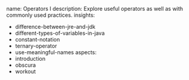 name: Operators I
description: Explore useful operators as well as with commonly used practices.
insights:
  - difference-between-jre-and-jdk
  - different-types-of-variables-in-java
  - constant-notation
  - ternary-operator
  - use-meaningful-names
aspects:
  - introduction
  - obscura
  - workout
